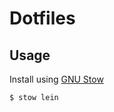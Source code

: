 # Dotfiles

## Usage

Install using [GNU Stow](http://www.gnu.org/software/stow/)

```shell
$ stow lein
```
